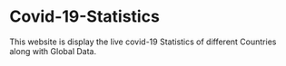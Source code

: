 # Covid-19-Statistics
This website is display the live covid-19 Statistics of different Countries along with Global Data.
